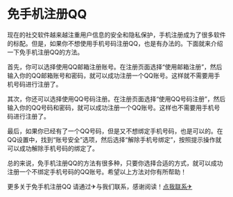 # 免手机注册QQ

现在的社交软件越来越注重用户信息的安全和隐私保护，手机注册成为了很多软件的标配。但是，如果你不想使用手机号码注册QQ，也是有办法的。下面就来介绍一下免手机注册QQ的方法。

首先，你可以选择使用QQ邮箱注册账号。在注册页面选择“使用邮箱注册”，然后输入你的QQ邮箱账号和密码，就可以成功注册一个QQ账号。这样就不需要用手机号码进行注册了。

其次，你还可以选择使用QQ号码注册。在注册页面选择“使用QQ号码注册”，然后输入你的QQ号码和密码，就可以成功注册一个QQ账号。这样也不需要用手机号码进行注册了。

最后，如果你已经有了一个QQ号码，但是又不想绑定手机号码，也是可以的。在QQ设置中，找到“账号安全”选项，然后选择“解除手机号绑定”，按照提示操作就可以成功解除手机号码的绑定了。

总的来说，免手机注册QQ的方法有很多种，只要你选择合适的方式，就可以成功注册一个不绑定手机号码的QQ账号。希望以上方法对你有所帮助！

更多关于免手机注册QQ 请通过✈与我们联系，感谢阅读！[点我联系✈](https://www.G208.com)